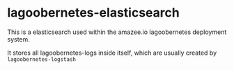 # lagoobernetes-elasticsearch

This is a elasticsearch used within the amazee.io lagoobernetes deployment system.

It stores all lagoobernetes-logs inside itself, which are usually created by `lagoobernetes-logstash`